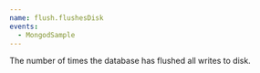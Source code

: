 ```yaml
---
name: flush.flushesDisk
events:
  - MongodSample
---
```


The number of times the database has flushed all writes to disk.